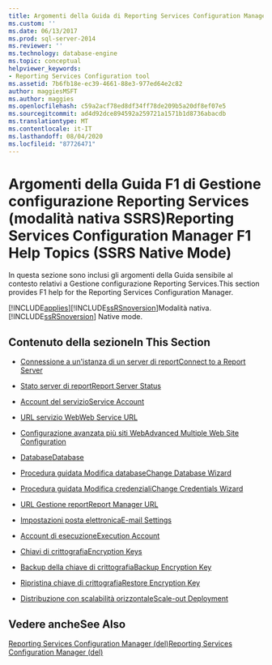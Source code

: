 ```yaml
---
title: Argomenti della Guida di Reporting Services Configuration Manager F1 (modalità nativa SSRS) | Microsoft Docs
ms.custom: ''
ms.date: 06/13/2017
ms.prod: sql-server-2014
ms.reviewer: ''
ms.technology: database-engine
ms.topic: conceptual
helpviewer_keywords:
- Reporting Services Configuration tool
ms.assetid: 7b6fb18e-ec39-4661-88e3-977ed64e2c82
author: maggiesMSFT
ms.author: maggies
ms.openlocfilehash: c59a2acf78ed8df34ff78de209b5a20df8ef07e5
ms.sourcegitcommit: ad4d92dce894592a259721a1571b1d8736abacdb
ms.translationtype: MT
ms.contentlocale: it-IT
ms.lasthandoff: 08/04/2020
ms.locfileid: "87726471"
---
```

# <a name="reporting-services-configuration-manager-f1-help-topics-ssrs-native-mode"></a><span data-ttu-id="b20c5-102">Argomenti della Guida F1 di Gestione configurazione Reporting Services (modalità nativa SSRS)</span><span class="sxs-lookup"><span data-stu-id="b20c5-102">Reporting Services Configuration Manager F1 Help Topics (SSRS Native Mode)</span></span>
  <span data-ttu-id="b20c5-103">In questa sezione sono inclusi gli argomenti della Guida sensibile al contesto relativi a Gestione configurazione Reporting Services.</span><span class="sxs-lookup"><span data-stu-id="b20c5-103">This section provides F1 help for the Reporting Services Configuration Manager.</span></span>  
  
 [!INCLUDE[applies](../../includes/applies-md.md)]<span data-ttu-id="b20c5-104">[!INCLUDE[ssRSnoversion](../../includes/ssrsnoversion-md.md)]Modalità nativa.</span><span class="sxs-lookup"><span data-stu-id="b20c5-104">[!INCLUDE[ssRSnoversion](../../includes/ssrsnoversion-md.md)] Native mode.</span></span>  
  
## <a name="in-this-section"></a><span data-ttu-id="b20c5-105">Contenuto della sezione</span><span class="sxs-lookup"><span data-stu-id="b20c5-105">In This Section</span></span>  
  
-   [<span data-ttu-id="b20c5-106">Connessione a un'istanza di un server di report</span><span class="sxs-lookup"><span data-stu-id="b20c5-106">Connect to a Report Server</span></span>](../../../2014/sql-server/install/connect-to-a-native-mode-report-server.md)  
  
-   [<span data-ttu-id="b20c5-107">Stato server di report</span><span class="sxs-lookup"><span data-stu-id="b20c5-107">Report Server Status</span></span>](../../../2014/sql-server/install/report-server-status-ssrs-native-mode.md)  
  
-   [<span data-ttu-id="b20c5-108">Account del servizio</span><span class="sxs-lookup"><span data-stu-id="b20c5-108">Service Account</span></span>](../../../2014/sql-server/install/service-account-ssrs-native-mode.md)  
  
-   [<span data-ttu-id="b20c5-109">URL servizio Web</span><span class="sxs-lookup"><span data-stu-id="b20c5-109">Web Service URL</span></span>](../../../2014/sql-server/install/web-service-url-ssrs-native-mode.md)  
  
-   [<span data-ttu-id="b20c5-110">Configurazione avanzata più siti Web</span><span class="sxs-lookup"><span data-stu-id="b20c5-110">Advanced Multiple Web Site Configuration</span></span>](../../../2014/sql-server/install/advanced-multiple-web-site-configuration-ssrs-native-mode.md)  
  
-   [<span data-ttu-id="b20c5-111">Database</span><span class="sxs-lookup"><span data-stu-id="b20c5-111">Database</span></span>](../../../2014/sql-server/install/database-ssrs-native-mode.md)  
  
-   [<span data-ttu-id="b20c5-112">Procedura guidata Modifica database</span><span class="sxs-lookup"><span data-stu-id="b20c5-112">Change Database Wizard</span></span>](../../../2014/sql-server/install/change-database-wizard-ssrs-native-mode.md)  
  
-   [<span data-ttu-id="b20c5-113">Procedura guidata Modifica credenziali</span><span class="sxs-lookup"><span data-stu-id="b20c5-113">Change Credentials Wizard</span></span>](../../../2014/sql-server/install/change-credentials-wizard-ssrs-native-mode.md)  
  
-   [<span data-ttu-id="b20c5-114">URL Gestione report</span><span class="sxs-lookup"><span data-stu-id="b20c5-114">Report Manager URL</span></span>](../../../2014/sql-server/install/report-manager-url-ssrs-native-mode.md)  
  
-   [<span data-ttu-id="b20c5-115">Impostazioni posta elettronica</span><span class="sxs-lookup"><span data-stu-id="b20c5-115">E-mail Settings</span></span>](../../reporting-services/install-windows/e-mail-settings-reporting-services-native-mode-configuration-manager.md)  
  
-   [<span data-ttu-id="b20c5-116">Account di esecuzione</span><span class="sxs-lookup"><span data-stu-id="b20c5-116">Execution Account</span></span>](../../../2014/sql-server/install/execution-account-ssrs-native-mode.md)  
  
-   [<span data-ttu-id="b20c5-117">Chiavi di crittografia</span><span class="sxs-lookup"><span data-stu-id="b20c5-117">Encryption Keys</span></span>](../../../2014/sql-server/install/encryption-keys-ssrs-native-mode.md)  
  
-   [<span data-ttu-id="b20c5-118">Backup della chiave di crittografia</span><span class="sxs-lookup"><span data-stu-id="b20c5-118">Backup Encryption Key</span></span>](../../../2014/sql-server/install/backup-encryption-key-ssrs-native-mode.md)  
  
-   [<span data-ttu-id="b20c5-119">Ripristina chiave di crittografia</span><span class="sxs-lookup"><span data-stu-id="b20c5-119">Restore Encryption Key</span></span>](../../../2014/sql-server/install/restore-encryption-key-ssrs-native-mode.md)  
  
-   [<span data-ttu-id="b20c5-120">Distribuzione con scalabilità orizzontale</span><span class="sxs-lookup"><span data-stu-id="b20c5-120">Scale-out Deployment</span></span>](../../../2014/sql-server/install/scale-out-deployment-native-mode-report-server.md)  
  
## <a name="see-also"></a><span data-ttu-id="b20c5-121">Vedere anche</span><span class="sxs-lookup"><span data-stu-id="b20c5-121">See Also</span></span>  
 [<span data-ttu-id="b20c5-122">Reporting Services Configuration Manager &#40;del&#41;</span><span class="sxs-lookup"><span data-stu-id="b20c5-122">Reporting Services Configuration Manager &#40;del&#41;</span></span>](reporting-services-configuration-manager-native-mode.md)  
  
  
